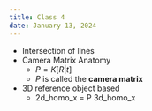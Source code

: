 ```yaml
---
title: Class 4
date: January 13, 2024
---
```


- Intersection of lines
- Camera Matrix Anatomy
    - $P = K[R|t]$ 
    - $P$ is called the **camera matrix**
- 3D reference object based
    - 2d_homo_x = P 3d_homo_x


